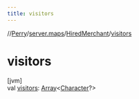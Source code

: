 ```yaml
---
title: visitors
---
```

//[Perry](../../../index.html)/[server.maps](../index.html)/[HiredMerchant](index.html)/[visitors](visitors.html)



# visitors



[jvm]\
val [visitors](visitors.html): [Array](https://kotlinlang.org/api/latest/jvm/stdlib/kotlin/-array/index.html)&lt;[Character](../../client/-character/index.html)?&gt;




